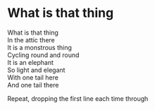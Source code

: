 # What is that thing

What is that thing  
In the attic there  
It is a monstrous thing  
Cycling round and round  
It is an elephant  
So light and elegant  
With one tail here  
And one tail there  

Repeat, dropping the first line each time through
